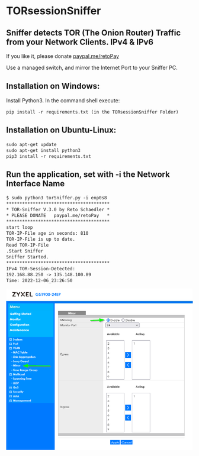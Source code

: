 # TORsessionSniffer
## Sniffer detects TOR (The Onion Router) Traffic from your Network Clients. IPv4 &amp; IPv6

If you like it, please donate [paypal.me/retoPay](https://paypal.me/retoPay)

Use a managed switch, and mirror the Internet Port to your Sniffer PC.
## Installation on Windows:
Install Python3.
In the command shell execute: 
```
pip install -r requirements.txt (in the TORsessionSniffer Folder)
```
## Installation on Ubuntu-Linux: 
```
sudo apt-get update
sudo apt-get install python3
pip3 install -r requirements.txt
```
## Run the application, set with -i the Network Interface Name
```
$ sudo python3 torSniffer.py -i enp0s8
***************************************
* TOR-Sniffer V.3.0 by Reto Schaedler *
* PLEASE DONATE   paypal.me/retoPay   *
***************************************
start loop
TOR-IP-File age in seconds: 810
TOR-IP-File is up to date.
Read TOR-IP-File
.Start Sniffer
Sniffer Started.
***************************************
IPv4 TOR-Session-Detected:
192.168.88.250 -> 135.148.100.89
Time: 2022-12-06_23:26:50

```
![Port Mirroring](https://github.com/RetoSchaedler/TORsessionSniffer/blob/main/PortMirrorSwitchExample.png)
